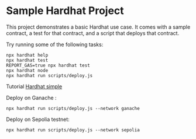 # Sample Hardhat Project 


This project demonstrates a basic Hardhat use case. It comes with a sample contract, a test for that contract, and a script that deploys that contract.

Try running some of the following tasks:

```shell
npx hardhat help
npx hardhat test
REPORT_GAS=true npx hardhat test
npx hardhat node
npx hardhat run scripts/deploy.js
```

Tutorial [Hardhat simple](https://hardhat.org/tutorial) 

Deploy on Ganache : 
```shell
npx hardhat run scripts/deploy.js --network ganache
```

Deploy on Sepolia testnet:
```shell
npx hardhat run scripts/deploy.js --network sepolia
```